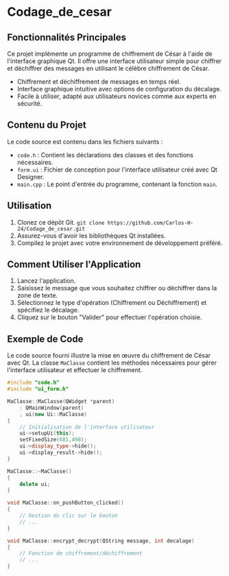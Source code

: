 # Codage_de_cesar

## Fonctionnalités Principales

Ce projet implémente un programme de chiffrement de César à l'aide de l'interface graphique Qt. Il offre une interface utilisateur simple pour chiffrer et déchiffrer des messages en utilisant le célèbre chiffrement de César.

- Chiffrement et déchiffrement de messages en temps réel.
- Interface graphique intuitive avec options de configuration du décalage.
- Facile à utiliser, adapté aux utilisateurs novices comme aux experts en sécurité.

## Contenu du Projet

Le code source est contenu dans les fichiers suivants :
- `code.h` : Contient les déclarations des classes et des fonctions nécessaires.
- `form.ui` : Fichier de conception pour l'interface utilisateur créé avec Qt Designer.
- `main.cpp` : Le point d'entrée du programme, contenant la fonction `main`.

## Utilisation

1. Clonez ce dépôt Git. `git clone https://github.com/Carlos-H-24/Codage_de_cesar.git`
2. Assurez-vous d'avoir les bibliothèques Qt installées.
3. Compilez le projet avec votre environnement de développement préféré.

## Comment Utiliser l'Application

1. Lancez l'application.
2. Saisissez le message que vous souhaitez chiffrer ou déchiffrer dans la zone de texte.
3. Sélectionnez le type d'opération (Chiffrement ou Déchiffrement) et spécifiez le décalage.
4. Cliquez sur le bouton "Valider" pour effectuer l'opération choisie.

## Exemple de Code

Le code source fourni illustre la mise en œuvre du chiffrement de César avec Qt. La classe `MaClasse` contient les méthodes nécessaires pour gérer l'interface utilisateur et effectuer le chiffrement.

```cpp
#include "code.h"
#include "ui_form.h"

MaClasse::MaClasse(QWidget *parent)
    : QMainWindow(parent)
    , ui(new Ui::MaClasse)
{
    // Initialisation de l'interface utilisateur
    ui->setupUi(this);
    setFixedSize(681,498);
    ui->display_type->hide();
    ui->display_result->hide();
}

MaClasse::~MaClasse()
{
    delete ui;
}

void MaClasse::on_pushButton_clicked()
{
    // Gestion du clic sur le bouton
    // ...
}

void MaClasse::encrypt_decrypt(QString message, int decalage)
{
    // Fonction de chiffrement/déchiffrement
    // ...
}
